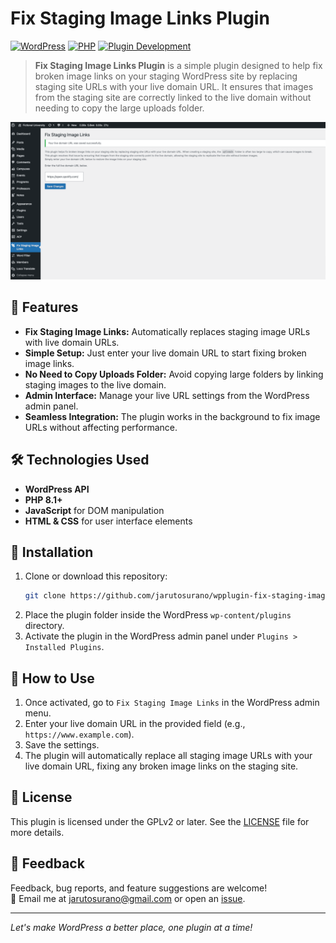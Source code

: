 # Fix Staging Image Links Plugin

[![WordPress](https://img.shields.io/badge/WordPress-6.7.1+-blue.svg)](https://wordpress.org/)
[![PHP](https://img.shields.io/badge/PHP-8.1+-blue.svg)](https://www.php.net/)
[![Plugin Development](https://img.shields.io/badge/WordPress-Plugin%20Development-green)](https://developer.wordpress.org/plugins/)

> **Fix Staging Image Links Plugin** is a simple plugin designed to help fix broken image links on your staging WordPress site by replacing staging site URLs with your live domain URL. It ensures that images from the staging site are correctly linked to the live domain without needing to copy the large uploads folder.

![Plugin Screenshot](assets/plugin-screenshot.png)

## 🚀 Features

- **Fix Staging Image Links:** Automatically replaces staging image URLs with live domain URLs.
- **Simple Setup:** Just enter your live domain URL to start fixing broken image links.
- **No Need to Copy Uploads Folder:** Avoid copying large folders by linking staging images to the live domain.
- **Admin Interface:** Manage your live URL settings from the WordPress admin panel.
- **Seamless Integration:** The plugin works in the background to fix image URLs without affecting performance.

## 🛠️ Technologies Used

- **WordPress API**
- **PHP 8.1+**
- **JavaScript** for DOM manipulation
- **HTML & CSS** for user interface elements

## 🔧 Installation

1. Clone or download this repository:
    ```bash
    git clone https://github.com/jarutosurano/wpplugin-fix-staging-image-links.git
    ```
2. Place the plugin folder inside the WordPress `wp-content/plugins` directory.
3. Activate the plugin in the WordPress admin panel under `Plugins > Installed Plugins`.

## 🧩 How to Use

1. Once activated, go to `Fix Staging Image Links` in the WordPress admin menu.
2. Enter your live domain URL in the provided field (e.g., `https://www.example.com`).
3. Save the settings.
4. The plugin will automatically replace all staging image URLs with your live domain URL, fixing any broken image links on the staging site.

## 📖 License

This plugin is licensed under the GPLv2 or later. See the [LICENSE](LICENSE) file for more details.

## 💬 Feedback

Feedback, bug reports, and feature suggestions are welcome!  
📧 Email me at [jarutosurano@gmail.com](mailto:jarutosurano@gmail.com) or open an [issue](https://github.com/jarutosurano/wpplugin-fix-staging-image-links/issues).

---

*Let's make WordPress a better place, one plugin at a time!*
